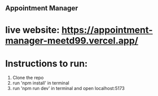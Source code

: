 ## Appointment Manager

# live website: https://appointment-manager-meetd99.vercel.app/

# Instructions to run:
1. Clone the repo
2. run 'npm install' in terminal
3. run 'npm run dev' in terminal and open localhost:5173